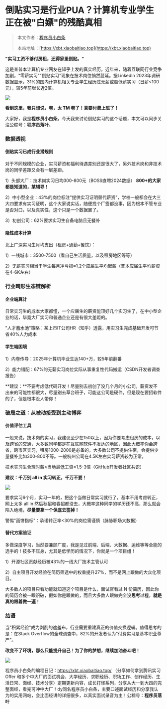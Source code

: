 # 倒贴实习是行业PUA？计算机专业学生正在被"白嫖"的残酷真相

> 本文作者：[程序员小白条](https://github.com/luoye6)
>
> 本站地址：[https://xbt.xiaobaitiao.top](https://xbt.xiaobaitiao.top)


**"实习工资不够付房租，还得家里倒贴。"**

这是某普本计算机专业网友在知乎上发的真实经历。近年来，随着互联网行业竞争加剧，"零薪实习""倒贴实习"现象在技术岗位悄然蔓延。据LinkedIn 2023年调研数据显示，31%的国内计算机相关专业学生经历过无薪或超低薪实习（日薪<100元），较5年前增长近2倍。

![](https://pic.yupi.icu/5563/202508031019010.png)

**看到这里，我只想说，卷，太 TM 卷了！真要付费上班了！**

大家好，我是**程序员小白条**，今天我来讨论倒贴实习的这个话题，本文可以同步关注公粽号：**程序员落叶**。

### 数据透视

#### 倒贴实习已成行业潜规则

对于不同规模的企业，实习薪资和福利待遇差别还是很大了，另外技术岗和非技术岗的同学差距又会有一层差距。

1）头部大厂：技术岗实习日均300-800元（BOSS直聘2024数据） **800+的大家都是知道的，某辅导！**

2）中小型企业：43%的岗位标注"提供实习证明替代薪资"，学校一般都会在大三大四要求有实习证明，这个大家说实话，随便找个厂签都没事，因为根本不管专业是否对口，以及真实性，这个只是一个数据罢了。

3）初创公司：62%要求实习生自备电脑且无餐补

#### 隐性成本计算

北上广深实习生月均支出（租房+通勤+餐饮）：

1）一线城市：3500-7500（看自己生活质量，以及租房地区等等）

2）无薪实习相当于学生每月净亏损≈1.2个应届生平均起薪（普本应届生平均薪资在4-6K左右）

### 行业畸形生态链解析

#### 企业端算计

日常实习生的成本大家都懂，一个应届生的薪资能顶好几个实习生了，在中小型企业的话，毕竟大厂实习和普通企业还是有很大差距的。

"人才蓄水池"策略：某上市IT公司HR（知乎）透露，用实习生完成基础开发可节省40%人力成本

#### 学生端困境

1）内卷传导：2025年计算机毕业生达140+万，较5年前翻番

2）能力错配：67%的无薪实习岗位实际从事重复性代码搬运（CSDN开发者调查报告）

**建议：**不要考虑低代码开发！尽量别去初创了没几个月的小公司，薪资发不出来的可能性都很大，尽量别去草台班子，可能这公司是硬件，但是现在要招软件的了，但是根本没人带你！

### 破局之道：从被动接受到主动博弈

#### 价值评估工具

一般来说，技术岗的实习，我建议至少在150以上，因为你要考虑租房的成本，以及跨省的交通，大多数同学都是在互联网软件不发达的地区，因此大概率你会跨省，跨市区实习，租房1000-2000是必备的，大多数公司不提供住宿，会提供少量餐补比如300-800不等。一般杭州公司在4.5K左右实习薪资较为正常。

技术实习生合理时薪≈当地最低工资×1.5-3倍（GitHub开发者社区共识）

**建议：千万别 all in 实习转正，千万不要！**

![](https://pic.yupi.icu/5563/202508031023871.png)

要求实习6个月，实习一年的，把这个当做日常实习就行了，基本不用考虑转正，网上太多 all in 然后秋招和春招都没去，大概率这种同学的学历还不高，那么就会陷入绝境，**尽量要拿一个保底去签掉！**

警惕"画饼指标"：承诺转正率<30%的岗位需谨慎（脉脉职场大数据）

#### 替代方案验证

多做深度学习，当然要兼顾广度，我是见过前端、后端、大数据、运维等等全能的选手的！技多不压身，尤其是低学历的情况下，你就是一个项目组！

1）开源社区贡献经历被43%的一线大厂技术主管认可

2）自主项目开发经验在简历筛选中的权重提升27%，而不是网上跟做的大众化项目。

大多数人的项目只看功能就知道这个项目是什么，面试官看过 N 份简历，因此你的简历会被一眼识破，假如你是跟做的，而且大多数人跟做完全没**思考**过程，**就是真的跟着做一遍！**

### 结语

当"积累经验"成为剥削的遮羞布，行业需要重建真正的价值交换逻辑。值得思考的是：在Stack Overflow的全球调查中，82%的开发者认为"付费实习是基本职业尊严"。

**改变不了环境，那么只能提升自己！为了你的梦想，继续加油奋斗吧！**

![](https://pic.yupi.icu/5563/202508031024713.png)

程序员小白条的编程日记：https://xbt.xiaobaitiao.top/ （分享如何拿到腾讯实习 Offer 和多个中大厂的面试机会，大学经历、求职经历、职场工作、创作经历、生活日常、面经、技术分享）定期更新内容，成长打怪系列，分享从大一到大四的完整面经，看完可冲中大厂！dy同名程序员小白条，主要口述面试经历和分享我认为的实用网站，会比面经讲的详细很多，以真实面试录音为主！公粽号：**程序员落叶**

